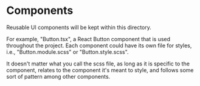 # Components

Reusable UI components will be kept within this directory.

For example, "Button.tsx", a React Button component that is used throughout the project.
Each component could have its own file for styles, i.e., "Button.module.scss" or "Button.style.scss".

It doesn't matter what you call the scss file, as long as it is specific to the component, relates
to the component it's meant to style, and follows some sort of pattern among other components.
